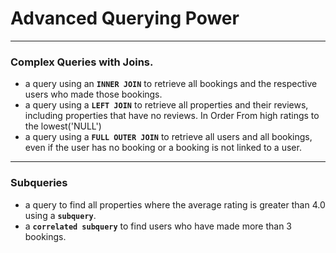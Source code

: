 # Advanced Querying Power
---
### Complex Queries with Joins.
 - a query using an **`INNER JOIN`** to retrieve all bookings and the respective users who made those bookings.
 - a query using a **`LEFT JOIN`** to retrieve all properties and their reviews, including properties that have no reviews. In Order From high ratings to the lowest('NULL')
 - a query using a **`FULL OUTER JOIN`** to retrieve all users and all bookings, even if the user has no booking or a booking is not linked to a user.
 ---
 ### Subqueries
 - a query to find all properties where the average rating is greater than 4.0 using a **`subquery`**.
 - a **`correlated subquery`** to find users who have made more than 3 bookings.